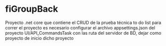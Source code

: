 # fiGroupBack
Proyecto .net core que contiene el CRUD de la prueba técnica to do list para correr el proyecto es necesario configurar el archivo appsettings.json  del proyecto UI/API_CommandsTask con las ruta del servidor de BD, dejar como proyecto de inicio dicho proyecto
